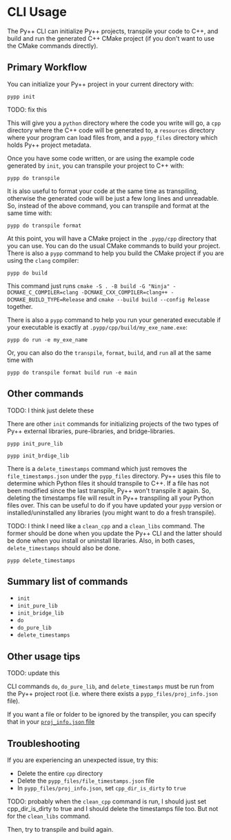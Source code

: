 # CLI Usage

The Py++ CLI can initialize Py++ projects, transpile your code to C++, and build and run the generated C++ CMake project (if you don't want to use the CMake commands directly).

## Primary Workflow

You can initialize your Py++ project in your current directory with:

```console
pypp init
```

TODO: fix this

This will give you a `python` directory where the code you write will go, a `cpp` directory where the C++ code will be generated to, a `resources` directory where your program can load files from, and a `pypp_files` directory which holds Py++ project metadata.

Once you have some code written, or are using the example code generated by `init`, you can transpile your project to C++ with:

```console
pypp do transpile
```

It is also useful to format your code at the same time as transpiling, otherwise the generated code will be just a few long lines and unreadable. So, instead of the above command, you can transpile and format at the same time with:

```console
pypp do transpile format
```

At this point, you will have a CMake project in the `.pypp/cpp` directory that you can use. You can do the usual CMake commands to build your project. There is also a `pypp` command to help you build the CMake project if you are using the `clang` compiler:

```console
pypp do build
```

This command just runs `cmake -S . -B build -G "Ninja" -DCMAKE_C_COMPILER=clang -DCMAKE_CXX_COMPILER=clang++ -DCMAKE_BUILD_TYPE=Release` and `cmake --build build --config Release` together.

There is also a `pypp` command to help you run your generated executable if your executable is exactly at `.pypp/cpp/build/my_exe_name.exe`:

```console
pypp do run -e my_exe_name
```

Or, you can also do the `transpile`, `format`, `build`, and `run` all at the same time with

```console
pypp do transpile format build run -e main
```

## Other commands

TODO: I think just delete these

There are other `init` commands for initializing projects of the two types of Py++ external libraries, pure-libraries, and bridge-libraries.

```console
pypp init_pure_lib
```

```console
pypp init_brdige_lib
```

There is a `delete_timestamps` command which just removes the `file_timestamps.json` under the `pypp_files` directory. Py++ uses this file to determine which Python files it should transpile to C++. If a file has not been modified since the last transpile, Py++ won't transpile it again. So, deleting the timestamps file will result in Py++ transpiling all your Python files over. This can be useful to do if you have updated your `pypp` version or installed/uninstalled any libraries (you might want to do a fresh transpile).

TODO: I think I need like a `clean_cpp` and a `clean_libs` command. The former should be done when you update the Py++ CLI and the latter should be done when you install or uninstall libraries. Also, in both cases, `delete_timestamps` should also be done.

```console
pypp delete_timestamps
```

## Summary list of commands

- `init`
- `init_pure_lib`
- `init_bridge_lib`
- `do`
- `do_pure_lib`
- `delete_timestamps`

## Other usage tips

TODO: update this

CLI commands `do`, `do_pure_lib`, and `delete_timestamps` must be run from the Py++ project root (i.e. where there exists a `pypp_files/proj_info.json` file).

If you want a file or folder to be ignored by the transpiler, you can specify that in your [`proj_info.json` file](transpiler_features/proj_info_json.md)

## Troubleshooting

If you are experiencing an unexpected issue, try this:

- Delete the entire `cpp` directory
- Delete the `pypp_files/file_timestamps.json` file
- In `pypp_files/proj_info.json`, set `cpp_dir_is_dirty` to `true`

TODO: probably when the `clean_cpp` command is run, I should just set cpp_dir_is_dirty to true and I should delete the timestamps file too. But not for the `clean_libs` command.

Then, try to transpile and build again.
